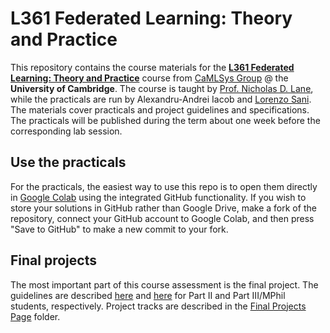# L361 Federated Learning: Theory and Practice

This repository contains the course materials for the [**L361 Federated Learning: Theory and Practice**](https://www.cl.cam.ac.uk/teaching/2324/L361/) course from [CaMLSys Group](https://mlsys.cst.cam.ac.uk) @ the **University of Cambridge**.
The course is taught by [Prof. Nicholas D. Lane](https://niclane.org), while the practicals are run by Alexandru-Andrei Iacob and [Lorenzo Sani](https://relogu.github.io).
The materials cover practicals and project guidelines and specifications.
The practicals will be published during the term about one week before the corresponding lab session.

## Use the practicals

For the practicals, the easiest way to use this repo is to open them directly in [Google Colab](https://colab.research.google.com/) using the integrated GitHub functionality.
If you wish to store your solutions in GitHub rather than Google Drive, make a fork of the repository, connect your GitHub account to Google Colab, and then press "Save to GitHub" to make a new commit to your fork.

## Final projects

The most important part of this course assessment is the final project.
The guidelines are described [here](/projects/L361_2025_Part_II_Project_Guidelines.pdf) and [here](/projects/L361_2025_Research_Project_Guidelines_MPHil_Part_III.pdf) for Part II and Part III/MPhil students, respectively.
Project tracks are described in the [Final Projects Page](/projects/L361_2025_Final_Project_Page.md) folder.
